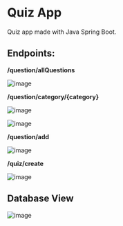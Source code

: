 # Quiz App
Quiz app made with Java Spring Boot.



## Endpoints:

**/question/allQuestions**

![image](https://github.com/joaquinmetayer/quizzapp/assets/83543601/cd8c7b26-b81e-4057-834a-891142233863)

**/question/category/{category}**

![image](https://github.com/joaquinmetayer/quizzapp/assets/83543601/0a124237-5e7a-4f37-b0c1-2122010cea7c)

![image](https://github.com/joaquinmetayer/quizzapp/assets/83543601/08546e0a-c339-40ce-8630-2beaeb598625)

**/question/add**

![image](https://github.com/joaquinmetayer/quizzapp/assets/83543601/0b992b29-6e70-467b-9c51-962e3a8856d0)

**/quiz/create**

![image](https://github.com/joaquinmetayer/quizzapp/assets/83543601/2b8f16a9-56ba-40e9-adf2-484f7ed0fb4c)

## Database View

![image](https://github.com/joaquinmetayer/quizzapp/assets/83543601/deb53dee-b127-4982-a891-5c9b58dc584e)
